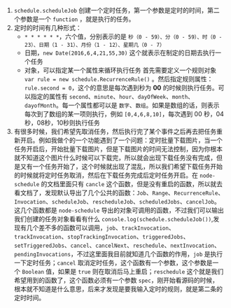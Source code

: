 1. `schedule.scheduleJob` 创建一个定时任务，第一个参数是定时的时间，第二个参数是一个 `function` ，就是执行的任务。
2. 定时的时间有几种形式：
    * `* * * * * *`，六个值，分别表示的是 `秒（0 - 59）、分（0 - 59）、时（0 - 23）、日期（1 - 31）、月份（1 - 12）、星期几（0 - 7）`
    * 日期，`new Date(2016,6,4,21,55,30)` 这个就表示在制定的日期去执行一个任务
    * 对象，可以指定某一个属性来循环执行任务 首先需要定义一个规则对象 `var rule = new schedule.RecurrenceRule()` 。然后指定规则属性： `rule.second = 0`，这个的意思是每次遇到秒为 **00** 的时候则执行任务。可以指定的属性有 `second`、`minute`、`hour`、`dayOfWeek`、`month`、`dayofMonth`。每一个属性都可以是 `数字`、`数组`。如果是数组的话，则表示每次到了数组的某一项则执行，例如 `[0,4,6,8,10]`，每次遇到 00 秒，04秒，08秒，10秒则执行任务
3. 有很多时候，我们希望先取消任务，然后执行完了某个事件之后再去把任务重新开启。例如我做个的一个功能遇到了一个问题：定时批量下载图片，当一个任务开启后，开始批量下载图片，但是下载图片的时间无法控制，因为你根本就不知道这个图片什么时候可以下载完，所以就会出现下载任务没有完成，但是又有一个任务开始了，这个时候就出现了混乱，所以我们希望下载任务开始的时候就将定时任务取消，然后在下载任务完成后定时任务开启。在 `node-schedule` 的文档里面只有 `cancle` 这个函数，但是没有重启的函数，所以就去看文档了，发现默认导出了几个公共的函数：`Job`、`Range`、`RecurrenceRule`、`Invocation`、`scheduleJob`、`rescheduleJob`、`scheduledJobs`、`cancelJob`。这几个函数都是 `node-schedule` 导出的对象可调用的函数，不过我们可以输出我们创建的任务对象看看有什么 `console.log(schedule.scheduleJob())`,发现有几个差不多的函数可以调用，`job`、`trackInvocation`、`trackInvocation`、`stopTrackingInvocation`、`triggeredJobs`、`setTriggeredJobs`、`cancel`、`cancelNext`、`reschedule`、`nextInvocation`、`pendingInvocations`，不过这里面我目前就知道几个函数的作用，`job` 是执行一下定时任务；`cancel` 取消定时任务，这个函数有一个参数，这个参数是一个 `Boolean` 值，如果是 `true` 则在取消后马上重启；`reschedule` 这个就是我们希望用到的函数了，这个函数必须有一个参数 `spec`，刚开始看源码的时候，根本就不知道是什么意思，后来才发现是要我输入定时的规则，就是第二条的定时时间。